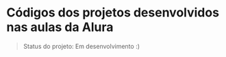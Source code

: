 <h1>Códigos dos projetos desenvolvidos nas aulas da Alura</h1>

> Status do projeto: Em desenvolvimento
:)
